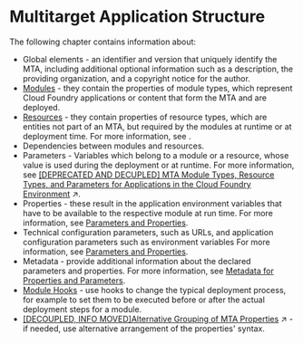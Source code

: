 <!-- loiof443b9f5412c410688916a5b833fab40 -->

# Multitarget Application Structure

The following chapter contains information about:

-   Global elements - an identifier and version that uniquely identify the MTA, including additional optional information such as a description, the providing organization, and a copyright notice for the author.
-   [Modules](modules-177d34d.md) - they contain the properties of module types, which represent Cloud Foundry applications or content that form the MTA and are deployed.
-   [Resources](resources-9e34487.md) - they contain properties of resource types, which are entities not part of an MTA, but required by the modules at runtime or at deployment time. For more information, see .
-   Dependencies between modules and resources.
-   Parameters - Variables which belong to a module or a resource, whose value is used during the deployment or at runtime. For more information, see [[DEPRECATED AND DECUPLED] MTA Module Types, Resource Types, and Parameters for Applications in the Cloud Foundry Environment](https://help.sap.com/viewer/6cdb9cff1d9b4877b9da90e5020a32d2/Internal/en-US/37eedfdf814d4845ad784334d7ad6f8e.html "This section contains information about the supported MTA modules, their default parameters, properties, and supported resource types available in the Cloud Foundry environment.") :arrow_upper_right:.
-   Properties - these result in the application environment variables that have to be available to the respective module at run time. For more information, see [Parameters and Properties](parameters-and-properties-490c8f7.md).
-   Technical configuration parameters, such as URLs, and application configuration parameters such as environment variables For more information, see [Parameters and Properties](parameters-and-properties-490c8f7.md).
-   Metadata - provide additional information about the declared parameters and properties. For more information, see [Metadata for Properties and Parameters](metadata-for-properties-and-parameters-fca2ced.md).
-   [Module Hooks](module-hooks-b9245ba.md) - use hooks to change the typical deployment process, for example to set them to be executed before or after the actual deployment steps for a module.
-   [[DECOUPLED, INFO MOVED]Alternative Grouping of MTA Properties](https://help.sap.com/viewer/6cdb9cff1d9b4877b9da90e5020a32d2/Internal/en-US/743ee2e1f1fe4e329999efd9ff77c9ef.html "The deploy service supports the extension of the standard syntax for references in module properties; this extension enables you to specify the name of the requires section inside the property reference.") :arrow_upper_right: - if needed, use alternative arrangement of the properties' syntax.

